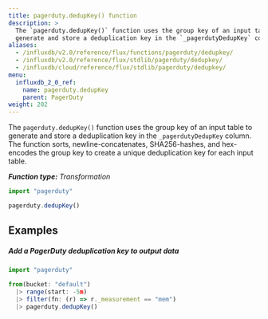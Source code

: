 ```yaml
---
title: pagerduty.dedupKey() function
description: >
  The `pagerduty.dedupKey()` function uses the group key of an input table to
  generate and store a deduplication key in the `_pagerdutyDedupKey` column.
aliases:
  - /influxdb/v2.0/reference/flux/functions/pagerduty/dedupkey/
  - /influxdb/v2.0/reference/flux/stdlib/pagerduty/dedupkey/
  - /influxdb/cloud/reference/flux/stdlib/pagerduty/dedupkey/
menu:
  influxdb_2_0_ref:
    name: pagerduty.dedupKey
    parent: PagerDuty
weight: 202
---
```


The `pagerduty.dedupKey()` function uses the group key of an input table to
generate and store a deduplication key in the `_pagerdutyDedupKey` column.
The function sorts, newline-concatenates, SHA256-hashes, and hex-encodes
the group key to create a unique deduplication key for each input table.

_**Function type:** Transformation_

```js
import "pagerduty"

pagerduty.dedupKey()
```

## Examples

##### Add a PagerDuty deduplication key to output data
```js
import "pagerduty"

from(bucket: "default")
  |> range(start: -5m)
  |> filter(fn: (r) => r._measurement == "mem")
  |> pagerduty.dedupKey()
```
